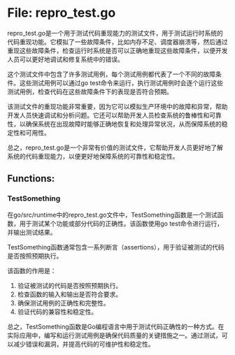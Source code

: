 # File: repro_test.go

repro_test.go是一个用于测试代码重现能力的测试文件，用于测试运行时系统的代码重现功能。它模拟了一些故障条件，比如内存不足、调度器崩溃等，然后通过重现这些故障条件，检查运行时系统是否可以正确地重现这些故障条件，以便开发人员可以更好地调试和修复系统中的错误。

这个测试文件中包含了许多测试用例，每个测试用例都代表了一个不同的故障条件。这些测试用例可以通过go test命令来运行，执行测试用例时会逐个运行这些测试用例，检查代码在这些故障条件下的表现是否符合预期。

该测试文件的重现功能非常重要，因为它可以模拟生产环境中的故障和异常，帮助开发人员快速调试和分析问题。它还可以帮助开发人员检查系统的鲁棒性和可靠性，以确保系统在出现故障时能够正确地恢复和处理异常状况，从而保障系统的稳定性和可用性。

总之，repro_test.go是一个非常有价值的测试文件，它帮助开发人员更好地了解系统的代码重现能力，以便更好地保障系统的可靠性和稳定性。

## Functions:

### TestSomething

在go/src/runtime中的repro_test.go文件中，TestSomething函数是一个测试函数，用于测试某个功能或部分代码的正确性。该函数使用go test命令进行运行，并输出测试结果。

TestSomething函数通常包含一系列断言（assertions），用于验证被测试的代码是否按照预期执行。

该函数的作用是：

1. 验证被测试的代码是否按照预期执行。
2. 检查函数的输入和输出是否符合要求。
3. 确保测试用例的正确性和完整性。
4. 验证代码的兼容性和稳定性。

总之，TestSomething函数是Go编程语言中用于测试代码正确性的一种方式。在实际应用中，编写和运行测试用例是确保代码质量的关键措施之一。通过测试，可以减少错误和漏洞，并提高代码的可维护性和稳定性。



